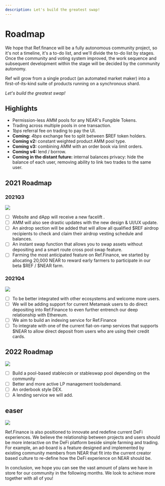 ```yaml
---
description: Let's build the greatest swap!
---
```


# Roadmap

We hope that Ref.finance will be a fully autonomous community project, so it's not a timeline, it's a to-do list, and we'll divide the to-do list by stages. Once the community and voting system improved, the work sequence and subsequent development within the stage will be decided by the community autonomy.

Ref will grow from a single product \(an automated market maker\) into a first-of-its-kind suite of products running on a synchronous shard.

_Let's build the greatest swap!_

## Highlights

* Permission-less AMM pools for any NEAR's Fungible Tokens.
* Trading across multiple pools in one transaction.
* _1bps_ referral fee on trading to pay the UI.
* **Coming:** _4bps_ exchange fee to split between $REF token holders.
* **Coming v2:** constant weighted product AMM pool type.
* **Coming v3:** combining AMM with an order book via limit orders.
* **Coming v4:** lend / borrow.
* **Coming in the distant future:** internal balances privacy: hide the balance of each user, removing ability to link two trades to the same user.

## 2021 Roadmap

### **2021Q3**

![](https://miro.medium.com/max/1400/1*BWjRiAekAVUeicvbgWKquQ.png)

* [ ] Website and dApp will receive a new facelift .
* [ ] AMM will also see drastic updates with the new design & UI/UX update.
* [ ] An airdrop section will be added that will allow all qualified $REF airdrop recipients to check and claim their airdrop vesting schedule and balances.
* [ ] An instant swap function that allows you to swap assets without depositing and a smart route cross pool swap feature.
* [ ] Farming  the most anticipated feature on Ref.Finance,  we started by allocating 20,000 NEAR to reward early farmers to participate in our beta $REF / $NEAR farm.

### **2021Q4**

![](https://miro.medium.com/max/1400/0*t5xO7BRvdDCiQFgR)

* [ ] To be better integrated with other ecosystems and welcome more users. 
* [ ] We will be adding support for current Metamask users to do direct depositing into Ref.Finance to even further entrench our deep relationship with Ethereum. 
* [ ] We aim to build an indexing service for Ref.Finance
* [ ] To integrate with one of the current fiat-on-ramp services that supports $NEAR to allow direct deposit from users who are using their credit cards.

## 2022 Roadmap

![](https://miro.medium.com/max/1400/0*WMMYPXadADo9zaS-)

* [ ] Build a pool-based stablecoin or stableswap pool depending on the community 
* [ ] Better and more active LP management toolsdemand. 
* [ ] An orderbook style DEX. 
* [ ] A lending service we will add.

## easer

![](https://miro.medium.com/max/1400/0*xTWvl9t7iwfpvYLY)

Ref.Finance is also positioned to innovate and redefine current DeFi experiences. We believe the relationship between projects and users should be more interactive on the DeFi platform beside simple farming and trading. For example, an ad-board is a feature designed and implemented by existing community members from NEAR that fit into the current creator based culture to re-define how the DeFi experience on NEAR should be.

In conclusion, we hope you can see the vast amount of plans we have in store for our community in the following months. We look to achieve more together with all of you!



  


